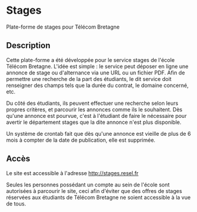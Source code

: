 # Stages
Plate-forme de stages pour Télécom Bretagne

## Description
  Cette plate-forme a été développée pour le service stages de l'école Télécom Bretagne.
  L'idée est simple : le service peut déposer en ligne une annonce de stage ou d'alternance via une URL ou un fichier PDF.
  Afin de permettre une recherche de la part des étudiants, le dit service doit renseigner des champs tels
  que la durée du contrat, le domaine concerné, etc.
  
  Du côté des étudiants, ils peuvent effectuer une recherche selon leurs propres critères, et parcourir les
  annonces comme ils le souhaitent. Dès qu'une annonce est pourvue, c'est à l'étudiant de faire le nécessaire
  pour avertir le département stages que la dite annonce n'est plus disponible.
  
  Un système de crontab fait que dès qu'une annonce est vieille de plus de 6 mois à compter de la date de publication,
  elle est supprimée.
  
## Accès
  Le site est accessible à l'adresse http://stages.resel.fr
  
  Seules les personnes possédant un compte au sein de l'école sont autorisées à parcourir le site,
  ceci afin d'éviter que des offres de stages réservées aux étudiants de Télécom Bretagne ne soient
  accessible à la vue de tous.
